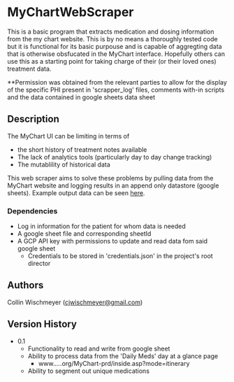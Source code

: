 # MyChartWebScraper 

This is a basic program that extracts medication and dosing information from the my chart website. 
This is by no means a thoroughly tested code but it is functional for its basic purpouse and is capable of aggregting data that is otherwise obsfucated in the MyChart interface. Hopefully others can use this as a starting point for taking charge of their (or their loved ones) treatment data.

**Permission was obtained from the relevant parties to allow for the display of the specific PHI present in 'scrapper_log' files, comments with-in scripts and the data contained in google sheets data sheet

## Description

The MyChart UI can be limiting in terms of
* the short history of treatment notes available
* The lack of analytics tools (particularly day to day change tracking)
* The mutablility of historical data

This web scraper aims to solve these problems by pulling data from the MyChart website and logging results in an append only datastore (google sheets).
Example output data can be seen [here](https://tinyurl.com/yc5v9rxs).

### Dependencies

- Log in information for the patient for whom data is needed
- A google sheet file and corresponding sheetId
- A GCP API key with permissions to update and read data fom said google sheet
     - Credentials to be stored in 'credentials.json' in the project's root director

## Authors

Collin Wischmeyer (cjwischmeyer@gmail.com)

## Version History

* 0.1
    * Functionality to read and write from google sheet
    * Ability to process data from the 'Daily Meds' day at a glance page
        * www.*...*.org/MyChart-prd/inside.asp?mode=itinerary
    * Ability to segment out unique medications
